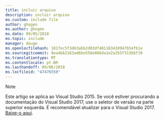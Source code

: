 ```yaml
---
title: incluir arquivo
description: incluir arquivo
ms.custom: include file
author: ghogen
ms.author: ghogen
ms.date: 09/05/2018
ms.topic: include
manager: douge
ms.openlocfilehash: 181fec5f3d63abb2d03df481163410947b54fb1e
ms.sourcegitcommit: 9ea4b62163ad6be556e088da1e2a355f31366f39
ms.translationtype: MT
ms.contentlocale: pt-BR
ms.lasthandoff: 09/06/2018
ms.locfileid: "47476550"
---
```

> [!Note]
> Este artigo se aplica ao Visual Studio 2015. Se você estiver procurando a documentação do Visual Studio 2017, use o seletor de versão na parte superior esquerda. É recomendável atualizar para o Visual Studio 2017. [Baixe-o aqui](https://www.visualstudio.com/downloads?utm_source=web&utm_medium=documentation&utm_campaign=vs2017upgrade&utm_term=vs2017).